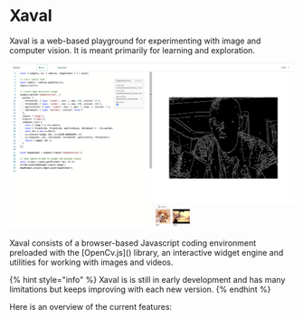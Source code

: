 # Xaval

Xaval is a web-based playground for experimenting with image and computer vision. It is meant primarily for learning and exploration.

![](.gitbook/assets/screen-shot-2018-08-04-at-20.49.42.png)

Xaval consists of a browser-based Javascript coding environment preloaded with the \[OpenCv.js\]\(\) library, an interactive widget engine and utilities for working with images and videos.

{% hint style="info" %}
Xaval is is still in early development and has many limitations but keeps improving with each new version.
{% endhint %}

Here is an overview of the current features:

